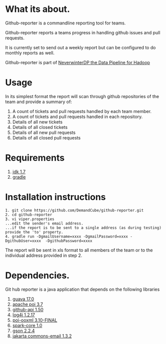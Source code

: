 What its about.
===

Github-reporter is a commandline reporting tool for teams.

Github-reporter reports a teams progress in handling github issues and pull requests.

It is currently set to send out a weekly report but can be configured to do monthly reports as well.

Github-reporter is part of [NeverwinterDP the Data Pipeline for Hadoop]


Usage
===
In its simplest format the report will scan through github repositories of the team and provide a summary of:    
1. A count of tickets and pull requests handled by each team member.    
2. A count of tickets and pull requests handled in each repository.    
3. Details of all new tickets    
4. Details of all closed tickets    
5. Details of all new pull requests    
6. Details of all closed pull requests    

Requirements    
===
1. [jdk 1.7]
2. [gradle]


Installation instructions
===
```
1. git clone https://github.com/DemandCube/github-reporter.git    
2. cd github-reporter    
3. vi viper.properties    
...edit the sender's email address.    
...if the report is to be sent to a single address (as during testing)  provide the 'to' property.    
4. gradle run -DgmailUsername=xxxx -DgmailPassword=xxxx -DgithubUser=xxxx  -DgithubPassword=xxxx
```

The report will be sent in xls format to all members of the team or to the individual address provided in step 2.

Dependencies.
===
Git hub reporter is a java application that depends on the following libraries    
1. [guava 17.0]    
2. [apache poi 3.7]    
3. [github-api 1.50]    
4. [log4j 1.2.17]    
5. [poi-ooxml 3.10-FINAL]    
6. [spark-core 1.0]    
7. [gson 2.2.4]    
8. [jakarta commons-email 1.3.2]    

[NeverwinterDP the Data Pipeline for Hadoop]:https://github.com/DemandCube/NeverwinterDP
[jdk 1.7]:http://www.oracle.com/technetwork/java/javase/downloads/jdk7-downloads-1880260.html
[gradle]:http://www.gradle.org/
[guava 17.0]:https://code.google.com/p/guava-libraries/
[apache poi 3.7]:http://poi.apache.org/
[github-api 1.50]:https://github.com/kohsuke/github-api
[log4j 1.2.17]:http://logging.apache.org/log4j/1.2/
[poi-ooxml 3.10-FINAL]:http://poi.apache.org/
[spark-core 1.0]:http://www.sparkjava.com/
[gson 2.2.4]:https://code.google.com/p/google-gson/
[jakarta commons-email 1.3.2]:http://commons.apache.org/proper/commons-email/



